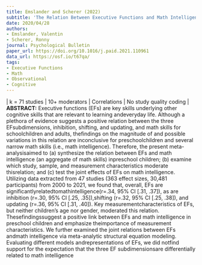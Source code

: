 ```yaml
---
title: Emslander and Scherer (2022)
subtitle: 'The Relation Between Executive Functions and Math Intelligence in Preschool Children: A Systematic Review and Meta-Analysis'
date: 2020/04/28
authors:
- Emslander, Valentin
- Scherer, Ronny
journal: Psychological Bulletin
paper_url: https://doi.org/10.1016/j.paid.2021.110961
data_url: https://osf.io/t67qa/
tags:
- Executive Functions
- Math
- Observational
- Cognitive
---
```


| k = 71 studies | 10+ moderators | Correlations | No study quality coding | **ABSTRACT:** Executive functions (EFs) are key skills underlying other cognitive skills that are relevant to learning andeveryday life. Although a plethora of evidence suggests a positive relation between the three EFsubdimensions, inhibition, shifting, and updating, and math skills for schoolchildren and adults, thefindings on the magnitude of and possible variations in this relation are inconclusive for preschoolchildren and several narrow math skills (i.e., math intelligence). Therefore, the present meta-analysisaimed to (a) synthesize the relation between EFs and math intelligence (an aggregate of math skills) inpreschool children; (b) examine which study, sample, and measurement characteristics moderate thisrelation; and (c) test the joint effects of EFs on math intelligence. Utilizing data extracted from 47 studies (363 effect sizes, 30,481 participants) from 2000 to 2021, we found that, overall, EFs are significantlyrelatedtomathintelligence(r=.34, 95% CI [.31, .37]), as are inhibition (r=.30, 95% CI [.25, .35]),shifting (r=.32, 95% CI [.25, .38]), and updating (r=.36, 95% CI [.31, .40]). Key measurementcharacteristics of EFs, but neither children’s age nor gender, moderated this relation. Thesefindingssuggest a positive link between EFs and math intelligence in preschool children and emphasize theimportance of measurement characteristics. We further examined the joint relations between EFs andmath intelligence via meta-analytic structural equation modeling. Evaluating different models andrepresentations of EFs, we did notfind support for the expectation that the three EF subdimensionsare differentially related to math intelligence
